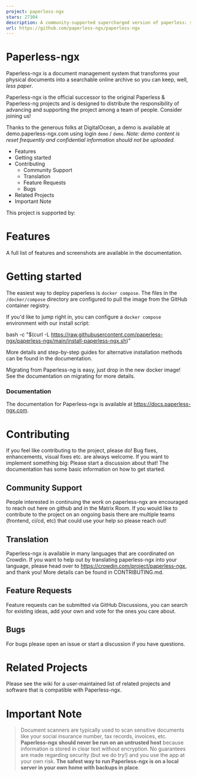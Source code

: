 ```yaml
---
project: paperless-ngx
stars: 27304
description: A community-supported supercharged version of paperless: scan, index and archive all your physical documents
url: https://github.com/paperless-ngx/paperless-ngx
---
```


Paperless-ngx
=============

Paperless-ngx is a document management system that transforms your physical documents into a searchable online archive so you can keep, well, _less paper_.

Paperless-ngx is the official successor to the original Paperless & Paperless-ng projects and is designed to distribute the responsibility of advancing and supporting the project among a team of people. Consider joining us!

Thanks to the generous folks at DigitalOcean, a demo is available at demo.paperless-ngx.com using login `demo` / `demo`. _Note: demo content is reset frequently and confidential information should not be uploaded._

-   Features
-   Getting started
-   Contributing
    -   Community Support
    -   Translation
    -   Feature Requests
    -   Bugs
-   Related Projects
-   Important Note

This project is supported by:  

Features
========

A full list of features and screenshots are available in the documentation.

Getting started
===============

The easiest way to deploy paperless is `docker compose`. The files in the `/docker/compose` directory are configured to pull the image from the GitHub container registry.

If you'd like to jump right in, you can configure a `docker compose` environment with our install script:

bash -c "$(curl -L https://raw.githubusercontent.com/paperless-ngx/paperless-ngx/main/install-paperless-ngx.sh)"

More details and step-by-step guides for alternative installation methods can be found in the documentation.

Migrating from Paperless-ng is easy, just drop in the new docker image! See the documentation on migrating for more details.

### Documentation

The documentation for Paperless-ngx is available at https://docs.paperless-ngx.com.

Contributing
============

If you feel like contributing to the project, please do! Bug fixes, enhancements, visual fixes etc. are always welcome. If you want to implement something big: Please start a discussion about that! The documentation has some basic information on how to get started.

Community Support
-----------------

People interested in continuing the work on paperless-ngx are encouraged to reach out here on github and in the Matrix Room. If you would like to contribute to the project on an ongoing basis there are multiple teams (frontend, ci/cd, etc) that could use your help so please reach out!

Translation
-----------

Paperless-ngx is available in many languages that are coordinated on Crowdin. If you want to help out by translating paperless-ngx into your language, please head over to https://crowdin.com/project/paperless-ngx, and thank you! More details can be found in CONTRIBUTING.md.

Feature Requests
----------------

Feature requests can be submitted via GitHub Discussions, you can search for existing ideas, add your own and vote for the ones you care about.

Bugs
----

For bugs please open an issue or start a discussion if you have questions.

Related Projects
================

Please see the wiki for a user-maintained list of related projects and software that is compatible with Paperless-ngx.

Important Note
==============

> Document scanners are typically used to scan sensitive documents like your social insurance number, tax records, invoices, etc. **Paperless-ngx should never be run on an untrusted host** because information is stored in clear text without encryption. No guarantees are made regarding security (but we do try!) and you use the app at your own risk. **The safest way to run Paperless-ngx is on a local server in your own home with backups in place**.
